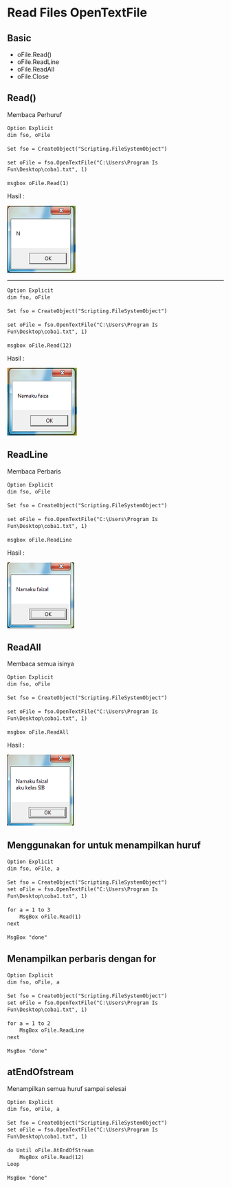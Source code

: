 # Read Files OpenTextFile

## Basic

-   oFile.Read()
-   oFile.ReadLine
-   oFile.ReadAll
-   oFile.Close

## Read()

Membaca Perhuruf

```vbs
Option Explicit
dim fso, oFile

Set fso = CreateObject("Scripting.FileSystemObject")

set oFile = fso.OpenTextFile("C:\Users\Program Is Fun\Desktop\coba1.txt", 1)

msgbox oFile.Read(1)

```

Hasil :

![1](../asset/img/20/1.PNG)

---

```vbs
Option Explicit
dim fso, oFile

Set fso = CreateObject("Scripting.FileSystemObject")

set oFile = fso.OpenTextFile("C:\Users\Program Is Fun\Desktop\coba1.txt", 1)

msgbox oFile.Read(12)

```

Hasil :

![2](../asset/img/20/2.PNG)

## ReadLine

Membaca Perbaris

```vbs
Option Explicit
dim fso, oFile

Set fso = CreateObject("Scripting.FileSystemObject")

set oFile = fso.OpenTextFile("C:\Users\Program Is Fun\Desktop\coba1.txt", 1)

msgbox oFile.ReadLine

```

Hasil :

![3](../asset/img/20/3.PNG)

## ReadAll

Membaca semua isinya

```vbs
Option Explicit
dim fso, oFile

Set fso = CreateObject("Scripting.FileSystemObject")

set oFile = fso.OpenTextFile("C:\Users\Program Is Fun\Desktop\coba1.txt", 1)

msgbox oFile.ReadAll

```

Hasil :

![4](../asset/img/20/4.PNG)

## Menggunakan for untuk menampilkan huruf

```vbs
Option Explicit
dim fso, oFile, a

Set fso = CreateObject("Scripting.FileSystemObject")
set oFile = fso.OpenTextFile("C:\Users\Program Is Fun\Desktop\coba1.txt", 1)

for a = 1 to 3
    MsgBox oFile.Read(1)
next

MsgBox "done"
```

## Menampilkan perbaris dengan for

```vbs
Option Explicit
dim fso, oFile, a

Set fso = CreateObject("Scripting.FileSystemObject")
set oFile = fso.OpenTextFile("C:\Users\Program Is Fun\Desktop\coba1.txt", 1)

for a = 1 to 2
    MsgBox oFile.ReadLine
next

MsgBox "done"
```

## atEndOfstream

Menampilkan semua huruf sampai selesai

```vbs
Option Explicit
dim fso, oFile, a

Set fso = CreateObject("Scripting.FileSystemObject")
set oFile = fso.OpenTextFile("C:\Users\Program Is Fun\Desktop\coba1.txt", 1)

do Until oFile.AtEndOfStream
    MsgBox oFile.Read(12)
Loop

MsgBox "done"
```
